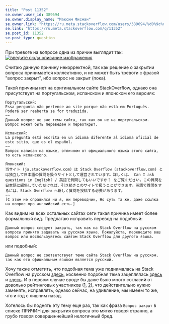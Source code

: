 ```yaml
---
title: "Post 11352"
se.owner.user_id: 389694
se.owner.display_name: "Максим Фисман"
se.owner.link: "https://ru.meta.stackoverflow.com/users/389694/%d0%9c%d0%b0%d0%ba%d1%81%d0%b8%d0%bc-%d0%a4%d0%b8%d1%81%d0%bc%d0%b0%d0%bd"
se.link: "https://ru.meta.stackoverflow.com/q/11352"
se.post_id: 11352
se.post_type: question
---
```

<p>При тревоге на вопросе одна из причин выглядит так:
<a href="https://i.stack.imgur.com/xR9b2.png" rel="nofollow noreferrer"><img src="https://i.stack.imgur.com/xR9b2.png" alt="введите сюда описание изображения" /></a></p>
<p>Считаю данную причину некорректной, так как решение о закрытии вопроса принимается коллективно, и не может быть тревоги с фразой &quot;вопрос закрыт&quot;, ибо вопрос не закрыт (пока).</p>
<p>Такой причины нет на оригинальном сайте StackOverflow, однако она присутствует на португальском, испанском и японском его версиях:</p>
<pre><code>Португальский:
Essa pergunta não pertence ao site porque não está em Português. Poderá ser reaberta se for traduzida.
~~
Данный вопрос не вне темы сайта, так как он не на португальском. Вопрос может быть переведен и переоткрыт.
</code></pre>
<pre><code>Испанский:
La pregunta está escrita en un idioma diferente al idioma oficial de este sitio, que es el español.
~~
Вопрос написан на языке, отличном от официального языка этого сайта, то есть испанского.
</code></pre>
<pre><code>Японский:
当サイト (ja.stackoverflow.com) は Stack Overflow (stackoverflow.com) とは独立して日本語の質問を扱うサイトとして運営されています。詳しくは、 Can I ask questions in English? / 英語で質問してもいいですか？ をご覧ください。この質問を日本語に編集していただければ、引き続きこのサイトで扱うことができます。英語で質問をするには、Stack Overflow へ新しく質問を投稿する必要があります。
~~
[С этим не справился ни я, ни переводчик, Но суть та же, даже ссылка на вопрос про английский есть.]
</code></pre>
<p>Как видим на всех остальных сайтах сети такая причина имеет более формальный вид.
Предлагаю исправить перевод на подобный:</p>
<pre><code>Данный вопрос следует закрыть, так как на Stack Overflow на русском вопросы принято задавать на русском языке. Пожалуйста, переведите ваш вопрос или воспользуйтесь сайтом Stack Overflow для другого языка.
</code></pre>
<p>или подобный:</p>
<pre><code>Данный вопрос не соответствует теме сайта Stack Overflow на русском, так как его официальным языком является русский.
</code></pre>
<p>Хочу также отметить, что подобная тема уже поднималась на Stack Overflow на русском <a href="https://ru.meta.stackoverflow.com/questions/7090/%d0%9f%d0%b5%d1%80%d0%b5%d1%84%d0%be%d1%80%d0%bc%d1%83%d0%bb%d0%b8%d1%80%d0%be%d0%b2%d0%b0%d1%82%d1%8c-%d1%82%d1%80%d0%b5%d0%b2%d0%be%d0%b3%d1%83-%d0%be-%d0%b2%d0%be%d0%bf%d1%80%d0%be%d1%81%d0%b5-%d0%bd%d0%b5-%d0%bd%d0%b0-%d1%80%d1%83%d1%81%d1%81%d0%ba%d0%be%d0%bc-%d1%8f%d0%b7%d1%8b%d0%ba%d0%b5">здесь</a>, косвенно подобная тема зацеплялась <a href="https://ru.meta.stackoverflow.com/questions/5509/%d0%9d%d0%b5-%d1%82%d0%be%d1%82-%d1%8f%d0%b7%d1%8b%d0%ba-%d0%bf%d1%8f%d1%82%d1%8c-%d1%80%d0%b0%d0%b7-%d0%bf%d1%80%d0%be%d0%b2%d0%b5%d1%80%d1%8c">здесь</a> и  <a href="https://ru.meta.stackoverflow.com/questions/8410/%d0%94%d0%be%d0%bf%d1%83%d1%81%d1%82%d0%b8%d0%bc%d0%be%d1%81%d1%82%d1%8c-%d0%b2%d0%be%d0%bf%d1%80%d0%be%d1%81%d0%be%d0%b2-%d0%bd%d0%b0-%d1%82%d1%80%d0%b0%d0%bd%d1%81%d0%bb%d0%b8%d1%82%d0%b5">здесь</a>. И в первом случае вроде бы даже было много согласий от довольно рейтинговых участников (<a href="https://ru.meta.stackoverflow.com/users/337540/victor-vosmottor">1</a>, <a href="https://ru.meta.stackoverflow.com/users/193683/denis">2</a>), что действительно нужно заменять, исправлять, однако сейчас, на удивление, мы имеем то же, что и год с лишним назад.</p>
<p>Хотелось бы поднять эту тему еще раз, так как фраза <code>Вопрос закрыт</code> в списке ПРИЧИН для закрытия вопроса это мягко говоря странно, а грубо говоря совершеннейший нелогичный бред.</p>
